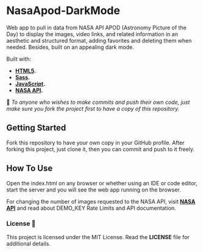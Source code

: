 # NasaApod-DarkMode

Web app to pull in data from NASA API APOD (Astronomy Picture of the Day) to display the images, video links, and related information in an aesthetic and structured format, adding favorites and deleting them when needed. Besides, built on an appealing dark mode.

Built with:
* **[HTML5](https://github.com/whatwg/html).**
* **[Sass](https://sass-lang.com/).**
* **[JavaScript](https://www.javascript.com/).**
* **[NASA API](https://api.nasa.gov/).**

:triangular_flag_on_post: *To anyone who wishes to make commits and push their own code, just make sure you fork the project first to have a copy of this repository.*

## Getting Started
Fork this repository to have your own copy in your GitHub profile. After forking this project, just clone it, then you can commit and push to it freely. 

## How To Use
Open the index.html on any browser or whether using an IDE or code editor, start the server and you will see the web app running on the browser. 

For changing the number of images requested to the NASA API, visit **[NASA API](https://api.nasa.gov/)** and read about DEMO_KEY Rate Limits and API documentation.


### License :page_with_curl:
This project is licensed under the MIT License. Read the **LICENSE** file for additional details.
